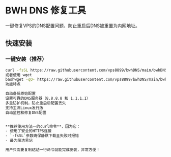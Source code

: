 # BWH DNS 修复工具

一键修复VPS的DNS配置问题，防止重启后DNS被重置为内网地址。

## 快速安装

### 一键安装（推荐）
```bash
curl -fsSL https://raw.githubusercontent.com/vps8899/bwhDNS/main/bwhDNS.sh | sudo bash
或者使用 wget
bashwget -qO- https://raw.githubusercontent.com/vps8899/bwhDNS/main/bwhDNS.sh | sudo bash
功能特点

自动备份原始配置
设置可靠的DNS服务器（8.8.8.8 和 1.1.1.1）
多重防护机制，防止重启后配置丢失
支持主流Linux发行版
自动监控和修复DNS配置


**推荐使用方法一的curl命令**，因为它：
- 使用了安全的HTTPS连接
- `-fsSL`参数确保静默下载且失败时报错
- 最为简洁易记

用户只需要复制粘贴一行命令就能完成安装，非常方便！
